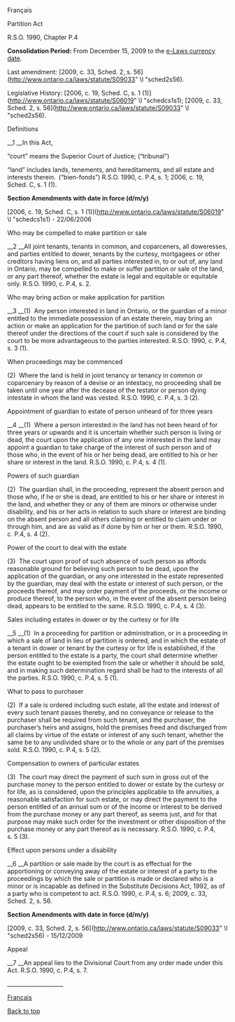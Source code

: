 [<a id="Top"></a>Français](http://www.ontario.ca/fr/lois/loi/90p04)

Partition Act

R\.S\.O\. 1990, Chapter P\.4

__Consolidation Period:__ From December 15, 2009 to the [e\-Laws currency date](http://www.e-laws.gov.on.ca/navigation?file=currencyDates&lang=en)\.

Last amendment: [2009, c\. 33, Sched\. 2, s\. 56](http://www.ontario.ca/laws/statute/S09033" \l "sched2s56)\.

Legislative History: [2006, c\. 19, Sched\. C, s\. 1 \(1\)](http://www.ontario.ca/laws/statute/S06019" \l "schedcs1s1); [2009, c\. 33, Sched\. 2, s\. 56](http://www.ontario.ca/laws/statute/S09033" \l "sched2s56)\.

Definitions

__1 __In this Act,

“court” means the Superior Court of Justice; \(“tribunal”\)

“land” includes lands, tenements, and hereditaments, and all estate and interests therein\. \(“bien\-fonds”\)  R\.S\.O\. 1990, c\. P\.4, s\. 1; 2006, c\. 19, Sched\. C, s\. 1 \(1\)\.

__Section Amendments with date in force \(d/m/y\)__

[2006, c\. 19, Sched\. C, s\. 1 \(1\)](http://www.ontario.ca/laws/statute/S06019" \l "schedcs1s1) \- 22/06/2006

Who may be compelled to make partition or sale

__2 __All joint tenants, tenants in common, and coparceners, all doweresses, and parties entitled to dower, tenants by the curtesy, mortgagees or other creditors having liens on, and all parties interested in, to or out of, any land in Ontario, may be compelled to make or suffer partition or sale of the land, or any part thereof, whether the estate is legal and equitable or equitable only\.  R\.S\.O\. 1990, c\. P\.4, s\. 2\.

Who may bring action or make application for partition

__3 __\(1\)  Any person interested in land in Ontario, or the guardian of a minor entitled to the immediate possession of an estate therein, may bring an action or make an application for the partition of such land or for the sale thereof under the directions of the court if such sale is considered by the court to be more advantageous to the parties interested\.  R\.S\.O\. 1990, c\. P\.4, s\. 3 \(1\)\.

When proceedings may be commenced

\(2\)  Where the land is held in joint tenancy or tenancy in common or coparcenary by reason of a devise or an intestacy, no proceeding shall be taken until one year after the decease of the testator or person dying intestate in whom the land was vested\.  R\.S\.O\. 1990, c\. P\.4, s\. 3 \(2\)\.

Appointment of guardian to estate of person unheard of for three years

__4 __\(1\)  Where a person interested in the land has not been heard of for three years or upwards and it is uncertain whether such person is living or dead, the court upon the application of any one interested in the land may appoint a guardian to take charge of the interest of such person and of those who, in the event of his or her being dead, are entitled to his or her share or interest in the land\.  R\.S\.O\. 1990, c\. P\.4, s\. 4 \(1\)\.

Powers of such guardian

\(2\)  The guardian shall, in the proceeding, represent the absent person and those who, if he or she is dead, are entitled to his or her share or interest in the land, and whether they or any of them are minors or otherwise under disability, and his or her acts in relation to such share or interest are binding on the absent person and all others claiming or entitled to claim under or through him, and are as valid as if done by him or her or them\.  R\.S\.O\. 1990, c\. P\.4, s\. 4 \(2\)\.

Power of the court to deal with the estate

\(3\)  The court upon proof of such absence of such person as affords reasonable ground for believing such person to be dead, upon the application of the guardian, or any one interested in the estate represented by the guardian, may deal with the estate or interest of such person, or the proceeds thereof, and may order payment of the proceeds, or the income or produce thereof, to the person who, in the event of the absent person being dead, appears to be entitled to the same\.  R\.S\.O\. 1990, c\. P\.4, s\. 4 \(3\)\.

Sales including estates in dower or by the curtesy or for life

__5 __\(1\)  In a proceeding for partition or administration, or in a proceeding in which a sale of land in lieu of partition is ordered, and in which the estate of a tenant in dower or tenant by the curtesy or for life is established, if the person entitled to the estate is a party, the court shall determine whether the estate ought to be exempted from the sale or whether it should be sold, and in making such determination regard shall be had to the interests of all the parties\.  R\.S\.O\. 1990, c\. P\.4, s\. 5 \(1\)\.

What to pass to purchaser

\(2\)  If a sale is ordered including such estate, all the estate and interest of every such tenant passes thereby, and no conveyance or release to the purchaser shall be required from such tenant, and the purchaser, the purchaser’s heirs and assigns, hold the premises freed and discharged from all claims by virtue of the estate or interest of any such tenant, whether the same be to any undivided share or to the whole or any part of the premises sold\.  R\.S\.O\. 1990, c\. P\.4, s\. 5 \(2\)\.

Compensation to owners of particular estates

\(3\)  The court may direct the payment of such sum in gross out of the purchase money to the person entitled to dower or estate by the curtesy or for life, as is considered, upon the principles applicable to life annuities, a reasonable satisfaction for such estate, or may direct the payment to the person entitled of an annual sum or of the income or interest to be derived from the purchase money or any part thereof, as seems just, and for that purpose may make such order for the investment or other disposition of the purchase money or any part thereof as is necessary\.  R\.S\.O\. 1990, c\. P\.4, s\. 5 \(3\)\.

Effect upon persons under a disability

__6 __A partition or sale made by the court is as effectual for the apportioning or conveying away of the estate or interest of a party to the proceedings by which the sale or partition is made or declared who is a minor or is incapable as defined in the Substitute Decisions Act, 1992, as of a party who is competent to act\.  R\.S\.O\. 1990, c\. P\.4, s\. 6; 2009, c\. 33, Sched\. 2, s\. 56\.

__Section Amendments with date in force \(d/m/y\)__

[2009, c\. 33, Sched\. 2, s\. 56](http://www.ontario.ca/laws/statute/S09033" \l "sched2s56) \- 15/12/2009

Appeal

__7 __An appeal lies to the Divisional Court from any order made under this Act\.  R\.S\.O\. 1990, c\. P\.4, s\. 7\.

\_\_\_\_\_\_\_\_\_\_\_\_\_\_\_\_\_\_\_\_

[Français](http://www.ontario.ca/fr/lois/loi/90p04)

[Back to top](#Top)

